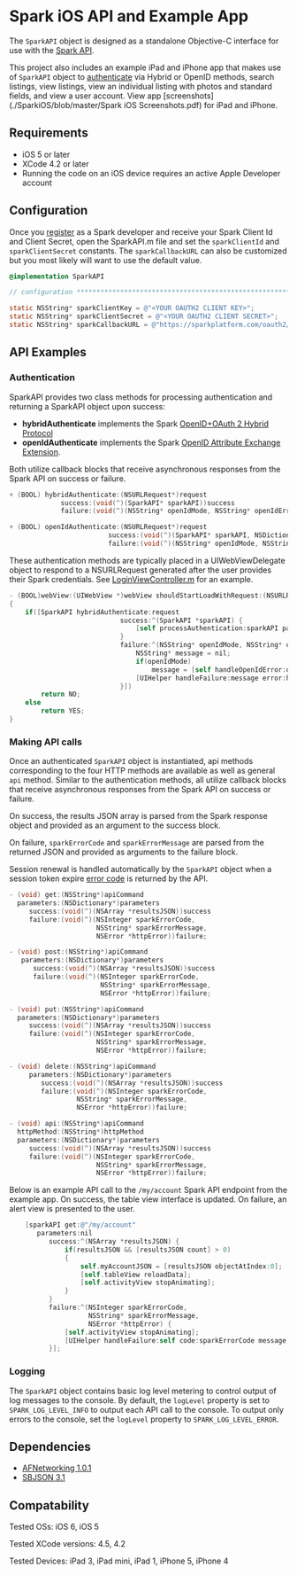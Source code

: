 Spark iOS API and Example App
=============================

The `SparkAPI` object is designed as a standalone Objective-C interface for use with the [Spark API](http://www.sparkplatform.com/docs/overview/api).  

This project also includes an example iPad and iPhone app that makes use of `SparkAPI` object to [authenticate](http://www.sparkplatform.com/docs/authentication/authentication) via Hybrid or OpenID methods, search listings, view listings, view an individual listing with photos and standard fields, and view a user account.  View app [screenshots](./SparkiOS/blob/master/Spark iOS Screenshots.pdf) for iPad and iPhone.

## Requirements

* iOS 5 or later
* XCode 4.2 or later
* Running the code on an iOS device requires an active Apple Developer account

## Configuration

Once you [register](http://www.sparkplatform.com/register/developers) as a Spark developer and receive your Spark Client Id and Client Secret, open the SparkAPI.m file and set the `sparkClientId` and `sparkClientSecret` constants.  The `sparkCallbackURL` can also be customized but you most likely will want to use the default value.

``` objective-c
@implementation SparkAPI

// configuration ***************************************************************

static NSString* sparkClientKey = @"<YOUR OAUTH2 CLIENT KEY>";
static NSString* sparkClientSecret = @"<YOUR OAUTH2 CLIENT SECRET>";
static NSString* sparkCallbackURL = @"https://sparkplatform.com/oauth2/callback";
```

## API Examples

### Authentication

SparkAPI provides two class methods for processing authentication and returning a SparkAPI object upon success: 

* **hybridAuthenticate** implements the Spark [OpenID+OAuth 2 Hybrid Protocol](http://www.sparkplatform.com/docs/authentication/openid_oauth2_authentication)
* **openIdAuthenticate** implements the Spark [OpenID Attribute Exchange Extension](http://www.sparkplatform.com/docs/authentication/openid_authentication).  

Both utilize callback blocks that receive asynchronous responses from the Spark API on success or failure.

``` objective-c
+ (BOOL) hybridAuthenticate:(NSURLRequest*)request
             success:(void(^)(SparkAPI* sparkAPI))success
             failure:(void(^)(NSString* openIdMode, NSString* openIdError, NSError *httpError))failure;

+ (BOOL) openIdAuthenticate:(NSURLRequest*)request
                         success:(void(^)(SparkAPI* sparkAPI, NSDictionary* parameters))success
                         failure:(void(^)(NSString* openIdMode, NSString* openIdError))failure;
```

These authentication methods are typically placed in a UIWebViewDelegate object to respond to a NSURLRequest generated after the user provides their Spark credentials.  See [LoginViewController.m](./SparkiOS/blob/master/SparkiOS/LoginViewController.m) for an example.

``` objective-c
- (BOOL)webView:(UIWebView *)webView shouldStartLoadWithRequest:(NSURLRequest *)request navigationType:(UIWebViewNavigationType)navigationType
{
    if([SparkAPI hybridAuthenticate:request
                            success:^(SparkAPI *sparkAPI) {
                                [self processAuthentication:sparkAPI parameters:nil];
                            }
                            failure:^(NSString* openIdMode, NSString* openIdError, NSError *httpError) {
                                NSString* message = nil;
                                if(openIdMode)
                                    message = [self handleOpenIdError:openIdMode openIdError:openIdError];
                                [UIHelper handleFailure:message error:httpError];
                            }])
        return NO;
    else
        return YES;
}
```

### Making API calls

Once an authenticated `SparkAPI` object is instantiated, api methods corresponding to the four HTTP methods are available as well as general `api` method.  Similar to the authentication methods, all utilize callback blocks that receive asynchronous responses from the Spark API on success or failure.  

On success, the results JSON array is parsed from the Spark response object and provided as an argument to the success block.

On failure, `sparkErrorCode` and `sparkErrorMessage` are parsed from the returned JSON and provided as arguments to the failure block.



Session renewal is handled automatically by the `SparkAPI` object when a session token expire [error code](http://www.sparkplatform.com/docs/supporting_documentation/error_codes) is returned by the API.

``` objective-c
- (void) get:(NSString*)apiCommand
  parameters:(NSDictionary*)parameters
     success:(void(^)(NSArray *resultsJSON))success
     failure:(void(^)(NSInteger sparkErrorCode,
                      NSString* sparkErrorMessage,
                      NSError *httpError))failure;

- (void) post:(NSString*)apiCommand
   parameters:(NSDictionary*)parameters
      success:(void(^)(NSArray *resultsJSON))success
      failure:(void(^)(NSInteger sparkErrorCode,
                       NSString* sparkErrorMessage,
                       NSError *httpError))failure;

- (void) put:(NSString*)apiCommand
  parameters:(NSDictionary*)parameters
     success:(void(^)(NSArray *resultsJSON))success
     failure:(void(^)(NSInteger sparkErrorCode,
                      NSString* sparkErrorMessage,
                      NSError *httpError))failure;

- (void) delete:(NSString*)apiCommand
     parameters:(NSDictionary*)parameters
        success:(void(^)(NSArray *resultsJSON))success
        failure:(void(^)(NSInteger sparkErrorCode,
                 NSString* sparkErrorMessage,
                 NSError *httpError))failure;

- (void) api:(NSString*)apiCommand
  httpMethod:(NSString*)httpMethod
  parameters:(NSDictionary*)parameters
     success:(void(^)(NSArray *resultsJSON))success
     failure:(void(^)(NSInteger sparkErrorCode,
                      NSString* sparkErrorMessage,
                      NSError *httpError))failure;
```

Below is an example API call to the `/my/account` Spark API endpoint from the example app.  On success, the table view interface is updated.  On failure, an alert view is presented to the user.

``` objective-c
    [sparkAPI get:@"/my/account"
       parameters:nil
          success:^(NSArray *resultsJSON) {
              if(resultsJSON && [resultsJSON count] > 0)
              {
                  self.myAccountJSON = [resultsJSON objectAtIndex:0];
                  [self.tableView reloadData];
                  [self.activityView stopAnimating];
              }
          }
          failure:^(NSInteger sparkErrorCode,
                    NSString* sparkErrorMessage,
                    NSError *httpError) {
              [self.activityView stopAnimating];
              [UIHelper handleFailure:self code:sparkErrorCode message:sparkErrorMessage error:httpError];
          }];
```

### Logging

The `SparkAPI` object contains basic log level metering to control output of log messages to the console.  By default, the `logLevel` property is set to `SPARK_LOG_LEVEL_INFO` to output each API call to the console.  To output only errors to the console, set the `logLevel` property to `SPARK_LOG_LEVEL_ERROR`.

## Dependencies

* [AFNetworking 1.0.1](https://github.com/AFNetworking/AFNetworking)
* [SBJSON 3.1](http://stig.github.com/json-framework/)

## Compatability

Tested OSs: iOS 6, iOS 5

Tested XCode versions: 4.5, 4.2

Tested Devices: iPad 3, iPad mini, iPad 1, iPhone 5, iPhone 4